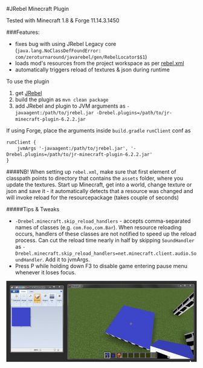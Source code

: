 #JRebel Minecraft Plugin

Tested with Minecraft 1.8 & Forge 11.14.3.1450

###Features:
* fixes bug with using JRebel Legacy core (`java.lang.NoClassDefFoundError: com/zeroturnaround/javarebel/gen/RebelLocator$$1`)
* loads mod's resources from the project workspace as per [rebel.xml](http://manuals.zeroturnaround.com/jrebel/standalone/config.html)
* automatically triggers reload of textures & json during runtime


To use the plugin

1. get [JRebel](https://zeroturnaround.com/software/jrebel/)
2. build the plugin as `mvn clean package`
3. add JRebel and plugin to JVM arguments as `-javaagent:/path/to/jrebel.jar -Drebel.plugins=/path/to/jr-minecraft-plugin-6.2.2.jar`

If using Forge, place the arguments inside `build.gradle` `runClient` conf as
```
runClient {
    jvmArgs '-javaagent:/path/to/jrebel.jar', '-Drebel.plugins=/path/to/jr-minecraft-plugin-6.2.2.jar'
}
```
####NB!
When setting up `rebel.xml`, make sure that first element of classpath points to directory that contains the `assets` folder, where you update the textures.
Start up Minecraft, get into a world, change texture or json and save it - it automatically detects that a resource was changed and will invoke reload for the resourcepackage (takes couple of seconds)

#####Tips & Tweaks

* `-Drebel.minecraft.skip_reload_handlers` - accepts comma-separated names of classes (e.g. `com.Foo,com.Bar`). When resource reloading occurs, handlers of these classes are not notified to speed up the reload process. Can cut the reload time nearly in half by skipping `SoundHandler` as `-Drebel.minecraft.skip_reload_handlers=net.minecraft.client.audio.SoundHandler`. Add it to jvmArgs.
* Press P while holding down F3 to disable game entering pause menu whenever it loses focus.

![](https://raw.githubusercontent.com/henri5/jr-minecraft-plugin/master/plugin_in_action.gif)


